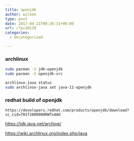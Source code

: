 ```yaml
---
title: openjdk
author: wiloon
type: post
date: 2017-04-21T00:26:31+00:00
url: /?p=10119
categories:
  - Uncategorized

---
```

### archlinux 
```bash
sudo pacman -S jdk-openjdk
sudo pacman -S openjdk-src

archlinux-java status
sudo archlinux-java set java-11-openjdk

```

### redhat build of openjdk
    https://developers.redhat.com/products/openjdk/download?sc_cid=701f2000000RWTnAAO

https://jdk.java.net/archive/
  
https://wiki.archlinux.org/index.php/java